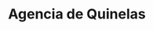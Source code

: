 ---
title: "Agencia de Quinelas"
url: /posadas/agencia-de-quinelas-avenida-cocomarola/
shop: Lotterie
---